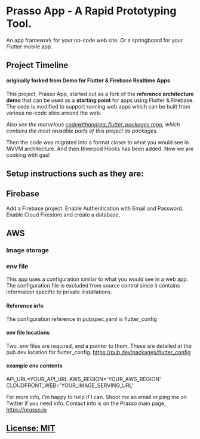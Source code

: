 # Prasso App - A Rapid Prototyping Tool.

An app framework for your no-code web site. Or a springboard for your Flutter mobile app. 

## Project Timeline
#### originally forked from  Demo for Flutter & Firebase Realtime Apps

This project, Prasso App, started out as a fork of the **reference architecture demo** that can be used as a **starting point** for apps using Flutter & Firebase. The code is modified to support running web apps which can be built from various no-code sites around the web.

*Also see the marvelous [codewithandrea_flutter_packages repo](https://github.com/bizz84/codewithandrea_flutter_packages), which contains the most reusable parts of this project as packages.*

Then the code was migrated into a format closer to what you would see in MVVM architecture. And then Riverpod Hooks has been added.
Now we are cooking with gas!

## Setup instructions such as they are:

## Firebase
  Add a Firebase project. Enable Authentication with Email and Password.  Enable Cloud Firestore and create a database. 
## AWS
### Image storage
#### 

### env file
This app uses a configuration similar to what you would see in a web app. The configuration file is excluded from source control since it contains information specific to private installations.
#### Reference info
The configuration reference in pubspec.yaml is
flutter_config
#### env file locations
Two .env files are required, and a pointer to them. These are detailed at the pub.dev location for flutter_config. https://pub.dev/packages/flutter_config
#### example env contents
API_URL=YOUR_API_URL
AWS_REGION='YOUR_AWS_REGION'
CLOUDFRONT_WEB='YOUR_IMAGE_SERVING_URL'

For more info, I'm happy to help if I can. Shoot me an email or ping me on Twitter if you need info. Contact info is on the Prasso main page, https://prasso.io

## [License: MIT](LICENSE.md)
